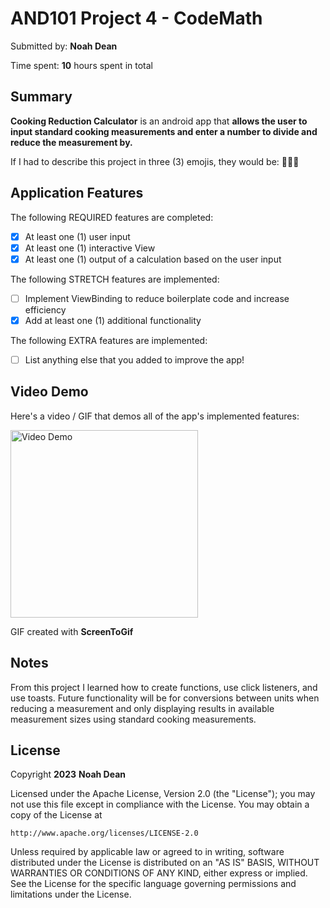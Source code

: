 <!-- (This is a comment) INSTRUCTIONS: Go through this page and fill out any **bolded** entries with their correct values.-->

# AND101 Project 4 - CodeMath

Submitted by: **Noah Dean**

Time spent: **10** hours spent in total

## Summary

**Cooking Reduction Calculator** is an android app that **allows the user to input standard cooking measurements and enter a number to divide and reduce the measurement by.**

If I had to describe this project in three (3) emojis, they would be: **🍳📏➗**

## Application Features

<!-- (This is a comment) Please be sure to change the [ ] to [x] for any features you completed.  If a feature is not checked [x], you might miss the points for that item! -->

The following REQUIRED features are completed:

- [X] At least one (1) user input
- [X] At least one (1) interactive View
- [X] At least one (1) output of a calculation based on the user input

The following STRETCH features are implemented:

- [ ] Implement ViewBinding to reduce boilerplate code and increase efficiency
- [X] Add at least one (1) additional functionality

The following EXTRA features are implemented:

- [ ] List anything else that you added to improve the app!

## Video Demo

Here's a video / GIF that demos all of the app's implemented features:

<img src='https://github.com/nohabean/Cooking-Reduction-Calculator/blob/master/AND101%20Project%204.gif' title='Video Demo' width='300px' alt='Video Demo' />

GIF created with **ScreenToGif**

<!-- Recommended tools:
- [Kap](https://getkap.co/) for macOS
- [ScreenToGif](https://www.screentogif.com/) for Windows
- [peek](https://github.com/phw/peek) for Linux. -->

## Notes

From this project I learned how to create functions, use click listeners, and use toasts. Future functionality will be for conversions between units when reducing a measurement and only displaying results in available measurement sizes using standard cooking measurements.

## License

Copyright **2023** **Noah Dean**

Licensed under the Apache License, Version 2.0 (the "License");
you may not use this file except in compliance with the License.
You may obtain a copy of the License at

    http://www.apache.org/licenses/LICENSE-2.0

Unless required by applicable law or agreed to in writing, software
distributed under the License is distributed on an "AS IS" BASIS,
WITHOUT WARRANTIES OR CONDITIONS OF ANY KIND, either express or implied.
See the License for the specific language governing permissions and
limitations under the License.
